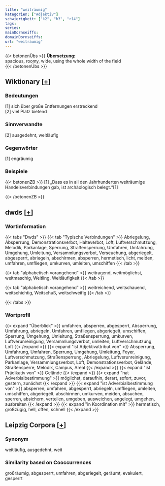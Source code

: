 ```yaml
---
title: "weiträumig"
kategorien: ["Adjektiv"]
schwierigkeit: ["k2", "h3", "r14"]
tags:
series:
mainDornseiffs:
domainDornseiffs:
url: "weiträumig"
---
```


{{< betonenÜbs >}}
**Übersetzung:**  
spacious, roomy, wide, using the whole width of the field  
{{< /betonenÜbs >}}

## Wiktionary [[+](https://de.wiktionary.org/wiki/weiträumig)]

### Bedeutungen
[1] sich über große Entfernungen erstreckend  
[2] viel Platz bietend  

### Sinnverwandte
[2] ausgedehnt, weitläufig  

### Gegenwörter
[1] engräumig  

### Beispiele
{{< betonenZB >}}
[1] „Dass es in all den Jahrhunderten weiträumige Handelsverbindungen gab, ist archäologisch belegt.“[1]  

{{< /betonenZB >}}


## dwds [[+](https://www.dwds.de/wb/weiträumig)]

### Wortinformation
{{< tabs "Dwds" >}}
{{< tab "Typische Verbindungen" >}}
Abriegelung, Absperrung, Demonstrationsverbot, Halteverbot, Loft, Luftverschmutzung, Melodik, Parkanlage, Sperrung, Straßensperrung, Umfahren, Umfahrung, Umgehung, Umleitung, Versammlungsverbot, Verseuchung, abgeriegelt, abgesperrt, abriegeln, abschirmen, absperren, hermetisch, licht, meiden, umfahren, umfliegen, umkurven, umleiten, umschiffen
{{< /tab >}}

{{< tab "alphabetisch vorangehend" >}}
weitragend, weitmöglichst, weitmaschig, Weitling, Weitläufigkeit
{{< /tab >}}

{{< tab "alphabetisch vorangehend" >}}
weitreichend, weitschauend, weitschichtig, Weitschuß, weitschweifig
{{< /tab >}}

{{< /tabs >}}

### Wortprofil
{{< expand "Überblick" >}} umfahren, absperren, abgesperrt, Absperrung, Umfahrung, abriegeln, Umfahren, umfliegen, abgeriegelt, umschiffen, Sperrung, Umgehung, Umleitung, Straßensperrung, umkurven, Luftverunreinigung, Versammlungsverbot, umleiten, Luftverschmutzung, Loft {{< /expand >}}
{{< expand "ist Adjektivattribut von" >}} Absperrung, Umfahrung, Umfahren, Sperrung, Umgehung, Umleitung, Foyer, Luftverschmutzung, Straßensperrung, Abriegelung, Luftverunreinigung, Parkanlage, Versammlungsverbot, Loft, Demonstrationsverbot, Gelände, Straßensperre, Melodik, Campus, Areal {{< /expand >}}
{{< expand "ist Prädikativ von" >}} Gelände {{< /expand >}}
{{< expand "hat Adverbialbestimmung" >}} möglichst, daraufhin, derart, sofort, zuvor, gestern, zunächst {{< /expand >}}
{{< expand "ist Adverbialbestimmung von" >}} absperren, umfahren, abgesperrt, abriegeln, umfliegen, umleiten, umschiffen, abgeriegelt, abschirmen, umkurven, meiden, absuchen, sperren, absichern, verteilen, umgeben, ausweichen, angelegt, umgehen, ausbreiten {{< /expand >}}
{{< expand "in Koordination mit" >}} hermetisch, großzügig, hell, offen, schnell {{< /expand >}}

## Leipzig Corpora [[+](https://corpora.uni-leipzig.de/en/res?word=weiträumig&corpusId=deu_newscrawl-public_2018)]


### Synonym
weitläufig, ausgedehnt, weit


### Similarity based on Cooccurrences
großräumig, abgesperrt, umfahren, abgeriegelt, geräumt, evakuiert, gesperrt

